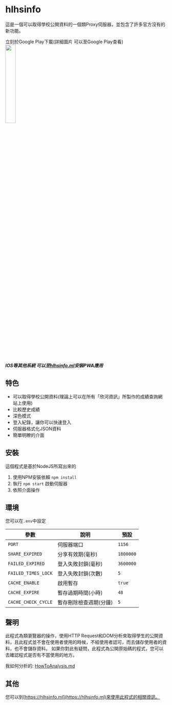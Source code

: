 # hlhsinfo
這是一個可以取得學校公開資料的一個類Proxy伺服器，並包含了許多官方沒有的新功能。

立刻於Google Play下載(詳細圖片 可以至Google Play查看)  
[<img src="https://play.google.com/intl/en_us/badges/static/images/badges/zh-tw_badge_print_generic.png" width="25%">](https://play.google.com/store/apps/details?id=ml.hlhsinfo.twa)

___IOS等其他系統 可以至[hlhsinfo.ml](https://hlhsinfo.ml)安裝PWA應用___

## 特色

 * 可以取得學校公開資料(理論上可以在所有「欣河資訊」所製作的成績查詢網站上使用)
 * 比較歷史成績
 * 深色模式
 * 登入紀錄，讓你可以快速登入
 * 伺服器格式化JSON資料
 * 簡單明瞭的介面

## 安裝
這個程式是基於NodeJS所寫出來的

 1. 使用NPM安裝依賴 `npm install`
 2. 執行 `npm start` 啟動伺服器
 3. 依照介面操作

## 環境
您可以在`.env`中設定

參數                | 說明                  | 預設
------------------- | -------------------- | -------
`PORT`              | 伺服器端口            | `1156`
`SHARE_EXPIRED`     | 分享有效期(毫秒)      | `1800000`
`FAILED_EXPIRED`    | 登入失敗封鎖(毫秒)     | `3600000`
`FAILED_TIMES_LOCK` | 登入失敗封鎖(次數)     | `5`
`CACHE_ENABLE`      | 啟用暫存              | `true`
`CACHE_EXPIRE`      | 暫存過期時間(小時)     | `48`
`CACHE_CHECK_CYCLE` | 暫存刪除檢查週期(分鐘) | `5`

## 聲明
此程式為類瀏覽器的操作，使用HTTP Request和DOM分析來取得學生的公開資料，且此程式並不會在使用者使用的時候，不經使用者認可，而去儲存使用者的資料，也不會儲存資料。
如果你對此有疑問，此程式為公開原始碼的程式，您可以去確認程式是否有不當使用的地方。

我如何分析的: [HowToAnalysis.md](/HowToAnalysis.md)

## 其他
您可以到[https://hlhsinfo.ml](https://hlhsinfo.ml)來使用此程式的相關資訊。